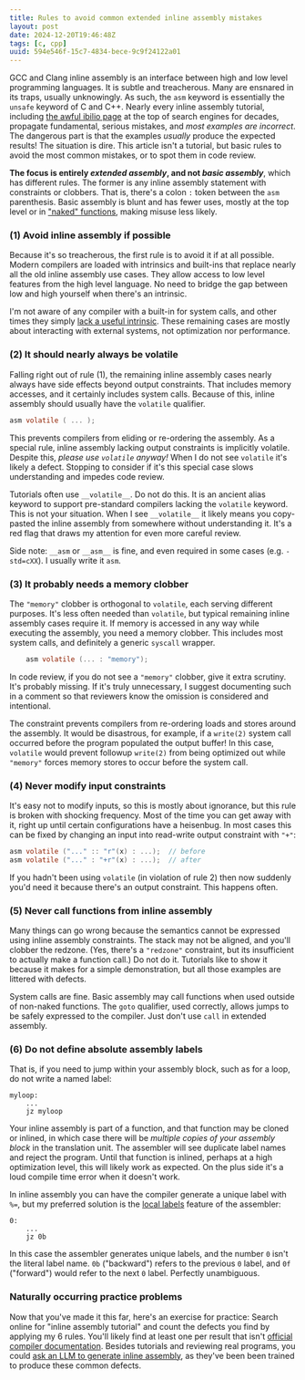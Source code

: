 ```yaml
---
title: Rules to avoid common extended inline assembly mistakes
layout: post
date: 2024-12-20T19:46:48Z
tags: [c, cpp]
uuid: 594e546f-15c7-4834-bece-9c9f24122a01
---
```


GCC and Clang inline assembly is an interface between high and low level
programming languages. It is subtle and treacherous. Many are ensnared in
its traps, usually unknowingly. As such, the `asm` keyword is essentially
the `unsafe` keyword of C and C++. Nearly every inline assembly tutorial,
including [the awful ibilio page][ibiblio] at the top of search engines for
decades, propagate fundamental, serious mistakes, and *most examples are
incorrect*. The dangerous part is that the examples *usually* produce the
expected results! The situation is dire. This article isn't a tutorial,
but basic rules to avoid the most common mistakes, or to spot them in code
review.

**The focus is entirely *extended assembly*, and not *basic assembly***,
which has different rules. The former is any inline assembly statement
with constraints or clobbers. That is, there's a colon `:` token between
the `asm` parenthesis. Basic assembly is blunt and has fewer uses, mostly
at the top level or in ["naked" functions][naked], making misuse less
likely.

### (1) Avoid inline assembly if possible

Because it's so treacherous, the first rule is to avoid it if at all
possible. Modern compilers are loaded with intrinsics and built-ins that
replace nearly all the old inline assembly use cases. They allow access to
low level features from the high level language. No need to bridge the gap
between low and high yourself when there's an intrinsic.

I'm not aware of any compiler with a built-in for system calls, and other
times they simply [lack a useful intrinsic][int3]. These remaining cases
are mostly about interacting with external systems, not optimization nor
performance.

### (2) It should nearly always be volatile

Falling right out of rule (1), the remaining inline assembly cases nearly
always have side effects beyond output constraints. That includes memory
accesses, and it certainly includes system calls. Because of this, inline
assembly should usually have the `volatile` qualifier.

```c
asm volatile ( ... );
```

This prevents compilers from eliding or re-ordering the assembly. As a
special rule, inline assembly lacking output constraints is implicitly
volatile. Despite this, *please use `volatile` anyway!* When I do not see
`volatile` it's likely a defect. Stopping to consider if it's this special
case slows understanding and impedes code review.

Tutorials often use `__volatile__`. Do not do this. It is an ancient alias
keyword to support pre-standard compilers lacking the `volatile` keyword.
This is not your situation. When I see `__volatile__` it likely means you
copy-pasted the inline assembly from somewhere without understanding it.
It's a red flag that draws my attention for even more careful review.

Side note: `__asm` or `__asm__` is fine, and even required in some cases
(e.g. `-std=cXX`). I usually write it `asm`.

### (3) It probably needs a memory clobber

The `"memory"` clobber is orthogonal to `volatile`, each serving different
purposes. It's less often needed than `volatile`, but typical remaining
inline assembly cases require it. If memory is accessed in any way while
executing the assembly, you need a memory clobber. This includes most
system calls, and definitely a generic `syscall` wrapper.

```c
    asm volatile (... : "memory");
```

In code review, if you do not see a `"memory"` clobber, give it extra
scrutiny. It's probably missing. If it's truly unnecessary, I suggest
documenting such in a comment so that reviewers know the omission is
considered and intentional.

The constraint prevents compilers from re-ordering loads and stores around
the assembly. It would be disastrous, for example, if a `write(2)` system
call occurred before the program populated the output buffer! In this
case, `volatile` would prevent followup `write(2)` from being optimized
out while `"memory"` forces memory stores to occur before the system call.

### (4) Never modify input constraints

It's easy not to modify inputs, so this is mostly about ignorance, but
this rule is broken with shocking frequency. Most of the time you can get
away with it, right up until certain configurations have a heisenbug. In
most cases this can be fixed by changing an input into read-write output
constraint with `"+"`:

```c
asm volatile ("..." :: "r"(x) : ...);  // before
asm volatile ("..." : "+r"(x) : ...);  // after
```

If you hadn't been using `volatile` (in violation of rule 2) then now
suddenly you'd need it because there's an output constraint. This happens
often.

### (5) Never call functions from inline assembly

Many things can go wrong because the semantics cannot be expressed using
inline assembly constraints. The stack may not be aligned, and you'll
clobber the redzone. (Yes, there's a `"redzone"` constraint, but its
insufficient to actually make a function call.) Do not do it. Tutorials
like to show it because it makes for a simple demonstration, but all those
examples are littered with defects.

System calls are fine. Basic assembly may call functions when used outside
of non-naked functions. The `goto` qualifier, used correctly, allows jumps
to be safely expressed to the compiler. Just don't use `call` in extended
assembly.

### (6) Do not define absolute assembly labels

That is, if you need to jump within your assembly block, such as for a
loop, do not write a named label:

    myloop:
        ...
        jz myloop

Your inline assembly is part of a function, and that function may be
cloned or inlined, in which case there will be *multiple copies of your
assembly block* in the translation unit. The assembler will see duplicate
label names and reject the program. Until that function is inlined,
perhaps at a high optimization level, this will likely work as expected.
On the plus side it's a loud compile time error when it doesn't work.

In inline assembly you can have the compiler generate a unique label with
`%=`, but my preferred solution is the [local labels][ll] feature of the
assembler:

    0:
        ...
        jz 0b

In this case the assembler generates unique labels, and the number `0`
isn't the literal label name. `0b` ("backward") refers to the previous `0`
label, and `0f` ("forward") would refer to the next `0` label. Perfectly
unambiguous.

### Naturally occurring practice problems

Now that you've made it this far, here's an exercise for practice: Search
online for "inline assembly tutorial" and count the defects you find by
applying my 6 rules. You'll likely find at least one per result that isn't
[official compiler documentation][docs]. Besides tutorials and reviewing
real programs, you could [ask an LLM to generate inline assembly][llm], as
they've been been trained to produce these common defects.


[docs]: https://gcc.gnu.org/onlinedocs/gcc/Extended-Asm.html
[ibiblio]: https://web.archive.org/web/20241216071150/https://www.ibiblio.org/gferg/ldp/GCC-Inline-Assembly-HOWTO.html
[int3]: /blog/2024/01/28/
[ll]: https://sourceware.org/binutils/docs/as/Symbol-Names.html
[llm]: /blog/2024/11/10/
[naked]: /blog/2023/03/23/
